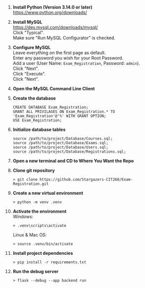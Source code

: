 1. **Install Python (Version 3.14.0 or later)**<br>
   <https://www.python.org/downloads/>
2. **Install MySQL**<br>
   <https://dev.mysql.com/downloads/mysql/><br>
   Click "Typical".<br>
   Make sure "Run MySQL Configurator" is checked.<br>
3. **Configure MySQL**<br>
   Leave everything on the first page as default.<br>
   Enter any password you wish for your Root Password.<br>
   Add a user (User Name: `Exam_Registration`, Password: `admin`).<br>
   Click "Next".<br>
   Click "Execute".<br>
   Click "Next".<br>
4. **Open the MySQL Command Line Client**
5. **Create the database**
   ```
   CREATE DATABASE Exam_Registration;
   GRANT ALL PRIVILAGES ON Exam_Registration.* TO 'Exam_Registration'@'%' WITH GRANT OPTION;
   USE Exam_Registration;
   ```
6. **Initialize database tables**
   ```
   source /path/to/project/Database/Courses.sql;
   source /path/to/project/Database/Exams.sql;
   source /path/to/project/Database/Users.sql;
   source /path/to/project/Database/Registrations.sql;
   ```
7. **Open a new terminal and CD to Where You Want the Repo**

8. **Clone git repository**
   ```
   > git clone https://github.com/Stargazers-CIT260/Exam-Registration.git
   ```
9. **Create a new virtual environment**
   ```
   > python -m venv .venv
   ```
10. **Activate the environment**<br>
    Windows:
    ```
    > .venv\scripts\activate
    ```
    Linux & Mac OS:
    ```
    > source .venv/bin/activate
    ```
11. **Install project dependencies**
    ```
    > pip install -r requirements.txt
    ```
12. **Run the debug server**
    ```
    > flask --debug --app backend run
    ```
